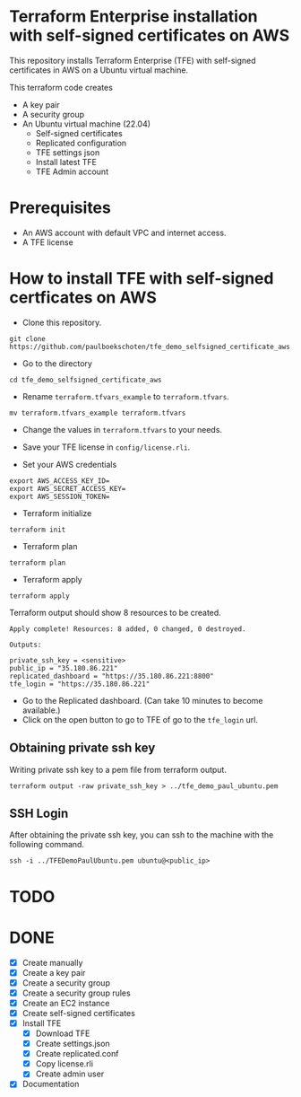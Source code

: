 # Terraform Enterprise installation with self-signed certificates on AWS  
This repository installs Terraform Enterprise (TFE) with self-signed certificates in AWS on a Ubuntu virtual machine.  

This terraform code creates
 - A key pair
 - A security group
 - An Ubuntu virtual machine (22.04)
   - Self-signed certificates
   - Replicated configuration
   - TFE settings json
   - Install latest TFE
   - TFE Admin account


# Prerequisites
 - An AWS account with default VPC and internet access.
 - A TFE license

# How to install TFE with self-signed certficates on AWS
- Clone this repository.  
```
git clone https://github.com/paulboekschoten/tfe_demo_selfsigned_certificate_aws.git
```

- Go to the directory 
```
cd tfe_demo_selfsigned_certificate_aws
```

- Rename `terraform.tfvars_example` to `terraform.tfvars`.  
```
mv terraform.tfvars_example terraform.tfvars
```
- Change the values in `terraform.tfvars` to your needs.  

- Save your TFE license in `config/license.rli`.  

 - Set your AWS credentials
```
export AWS_ACCESS_KEY_ID=
export AWS_SECRET_ACCESS_KEY=
export AWS_SESSION_TOKEN=
```

- Terraform initialize
```
terraform init
```
- Terraform plan
```
terraform plan
```

- Terraform apply
```
terraform apply
```

Terraform output should show 8 resources to be created.  
```
Apply complete! Resources: 8 added, 0 changed, 0 destroyed.

Outputs:

private_ssh_key = <sensitive>
public_ip = "35.180.86.221"
replicated_dashboard = "https://35.180.86.221:8800"
tfe_login = "https://35.180.86.221"
```


- Go to the Replicated dashboard. (Can take 10 minutes to become available.)  
- Click on the open button to go to TFE of go to the `tfe_login` url.  


## Obtaining private ssh key
Writing private ssh key to a pem file from terraform output.
```
terraform output -raw private_ssh_key > ../tfe_demo_paul_ubuntu.pem
```

## SSH Login
After obtaining the private ssh key, you can ssh to the machine with the following command.  
```
ssh -i ../TFEDemoPaulUbuntu.pem ubuntu@<public_ip>
```

# TODO


# DONE
 - [x] Create manually
 - [x] Create a key pair
 - [x] Create a security group
 - [x] Create a security group rules
 - [x] Create an EC2 instance
 - [x] Create self-signed certificates
 - [x] Install TFE 
   - [x] Download TFE
   - [x] Create settings.json
   - [x] Create replicated.conf
   - [x] Copy license.rli
   - [x] Create admin user
 - [x] Documentation
